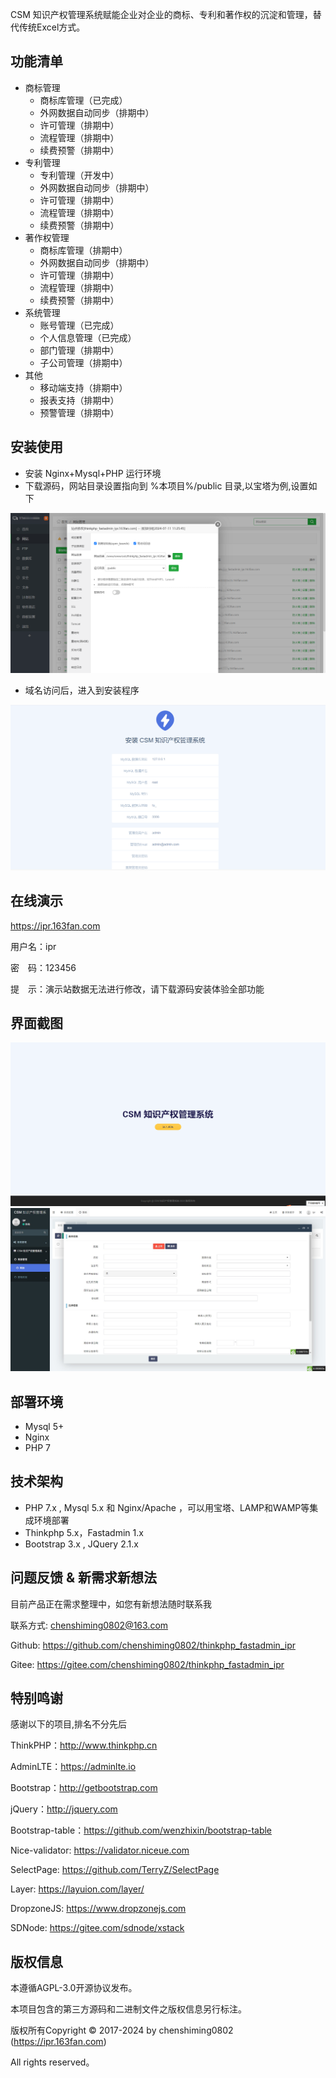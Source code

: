 CSM 知识产权管理系统赋能企业对企业的商标、专利和著作权的沉淀和管理，替代传统Excel方式。

## 功能清单
* 商标管理
    * 商标库管理（已完成）
    * 外网数据自动同步（排期中）
    * 许可管理（排期中）
    * 流程管理（排期中）
    * 续费预警（排期中）
* 专利管理
    * 专利管理（开发中）
    * 外网数据自动同步（排期中）
    * 许可管理（排期中）
    * 流程管理（排期中）
    * 续费预警（排期中）
* 著作权管理
    * 商标库管理（排期中）
    * 外网数据自动同步（排期中）
    * 许可管理（排期中）
    * 流程管理（排期中）
    * 续费预警（排期中）
* 系统管理
    * 账号管理（已完成）
    * 个人信息管理（已完成）
    * 部门管理（排期中）
    * 子公司管理（排期中）
* 其他
    * 移动端支持（排期中）
    * 报表支持（排期中）
    * 预警管理（排期中）

## 安装使用

* 安装 Nginx+Mysql+PHP 运行环境
* 下载源码，网站目录设置指向到 %本项目%/public 目录,以宝塔为例,设置如下

![宝塔设置路径](docs/images/install/baota_install_config_path.png)
* 域名访问后，进入到安装程序

![安装程序](docs/images/install/website_install_page.png)

## 在线演示

https://ipr.163fan.com

用户名：ipr

密　码：123456

提　示：演示站数据无法进行修改，请下载源码安装体验全部功能

## 界面截图
![页面一](docs/images/software/pc_index_home.png)
![页面二](docs/images/software/pc_cosole_home.jpg)

## 部署环境
* Mysql 5+
* Nginx
* PHP 7


## 技术架构
* PHP 7.x , Mysql 5.x 和 Nginx/Apache ，可以用宝塔、LAMP和WAMP等集成环境部署
* Thinkphp 5.x，Fastadmin 1.x
* Bootstrap 3.x , JQuery 2.1.x


## 问题反馈 & 新需求新想法

目前产品正在需求整理中，如您有新想法随时联系我

联系方式: chenshiming0802@163.com

Github: https://github.com/chenshiming0802/thinkphp_fastadmin_ipr

Gitee: https://gitee.com/chenshiming0802/thinkphp_fastadmin_ipr

## 特别鸣谢

感谢以下的项目,排名不分先后

ThinkPHP：http://www.thinkphp.cn

AdminLTE：https://adminlte.io

Bootstrap：http://getbootstrap.com

jQuery：http://jquery.com

Bootstrap-table：https://github.com/wenzhixin/bootstrap-table

Nice-validator: https://validator.niceue.com

SelectPage: https://github.com/TerryZ/SelectPage

Layer: https://layuion.com/layer/

DropzoneJS: https://www.dropzonejs.com

SDNode: https://gitee.com/sdnode/xstack


## 版权信息

本遵循AGPL-3.0开源协议发布。

本项目包含的第三方源码和二进制文件之版权信息另行标注。

版权所有Copyright © 2017-2024 by chenshiming0802 (https://ipr.163fan.com)

All rights reserved。
